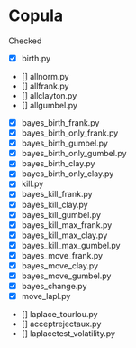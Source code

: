 # Copula

Checked
- [x] birth.py
- [] allnorm.py
- [] allfrank.py
- [] allclayton.py
- [] allgumbel.py
- [x] bayes_birth_frank.py
- [x] bayes_birth_only_frank.py
- [x] bayes_birth_gumbel.py
- [x] bayes_birth_only_gumbel.py
- [x] bayes_birth_clay.py
- [x] bayes_birth_only_clay.py
- [x] kill.py
- [x] bayes_kill_frank.py
- [x] bayes_kill_clay.py
- [x] bayes_kill_gumbel.py
- [x] bayes_kill_max_frank.py
- [x] bayes_kill_max_clay.py
- [x] bayes_kill_max_gumbel.py
- [x] bayes_move_frank.py
- [x] bayes_move_clay.py
- [x] bayes_move_gumbel.py
- [x] bayes_change.py
- [x] move_lapl.py
- [] laplace_tourlou.py
- [] acceptrejectaux.py
- [] laplacetest_volatility.py 


